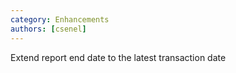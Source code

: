 ```yaml
---
category: Enhancements
authors: [csenel]
---
```


Extend report end date to the latest transaction date
